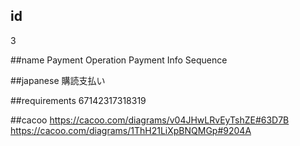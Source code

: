 ## id
3

##name
Payment Operation
Payment Info Sequence

##japanese
購読支払い

##requirements
67142317318319

##cacoo
https://cacoo.com/diagrams/v04JHwLRvEyTshZE#63D7B
https://cacoo.com/diagrams/1ThH21LiXpBNQMGp#9204A